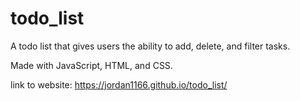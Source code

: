 # todo_list

A todo list that gives users the ability to add, delete, and filter tasks.

Made with JavaScript, HTML, and CSS.

link to website: https://jordan1166.github.io/todo_list/
